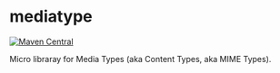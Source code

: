 mediatype
====

[![Maven Central](https://img.shields.io/maven-central/v/de.mklinger.micro/mediatype.svg)](http://search.maven.org/#search%7Cgav%7C1%7Cg%3A%22de.mklinger.micro%22%20AND%20a%3A%22mediatype%22)

Micro libraray for Media Types (aka Content Types, aka MIME Types).
